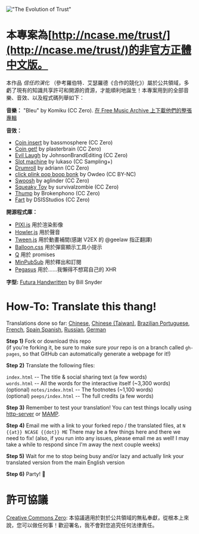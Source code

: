 !["The Evolution of Trust"](https://i.imgur.com/kde760y.png)

#	本專案為[http://ncase.me/trust/](http://ncase.me/trust/)的非官方正體中文版。

本作品 *信任的演化* （參考羅伯特．艾瑟羅德《合作的競化》）屬於公共領域，多虧了現有的知識共享許可和開源的資源，才能順利地誕生！本專案用到的全部音樂、音效、以及程式碼列舉如下：

**音樂：** "Bleu" by Komiku (CC Zero). [在 Free Music Archive 上下載他們的整張專輯](http://freemusicarchive.org/music/Komiku/Its_time_for_adventure_/)

**音效：**

* [Coin insert](https://freesound.org/people/bassmosphere/sounds/384700/) by bassmosphere (CC Zero)
* [Coin get!](https://freesound.org/people/plasterbrain/sounds/242857/) by plasterbrain (CC Zero)
* [Evil Laugh](https://freesound.org/people/JohnsonBrandEditing/sounds/173933/) by JohnsonBrandEditing (CC Zero)
* [Slot machine](https://freesound.org/people/lukaso/sounds/69689/) by lukaso (CC Sampling+)
* [Drumroll](https://freesound.org/people/adriann/sounds/191718/) by adriann (CC Zero)
* [click plink pop boop bonk](https://freesound.org/people/Owdeo/sounds/116653/) by Owdeo (CC BY-NC)
* [Swoosh](https://freesound.org/people/aglinder/sounds/264468/) by aglinder (CC Zero)
* [Squeaky Toy](https://freesound.org/people/survivalzombie/sounds/240015/) by survivalzombie (CC Zero)
* [Thump](https://freesound.org/people/Brokenphono/sounds/344149/) by Brokenphono (CC Zero)
* [Fart](https://freesound.org/people/DSISStudios/sounds/241000/) by DSISStudios (CC Zero)

**開源程式庫：**

* [PIXI.js](http://www.pixijs.com/) 用於渲染影像
* [Howler.js](https://howlerjs.com/) 用於聲音
* [Tween.js](http://www.createjs.com/tweenjs) 用於動畫補間(感謝 V2EX 的 @geelaw 指正翻譯)
* [Balloon.css](https://kazzkiq.github.io/balloon.css/) 用於彈窗顯示工具小提示
* [Q](https://github.com/kriskowal/q/) 用於 promises
* [MinPubSub](https://github.com/daniellmb/MinPubSub) 用於釋出和訂閱
* [Pegasus](https://github.com/typicode/pegasus) 用於……我懶得不想寫自己的 XHR

**字型:** [Futura Handwritten](http://www.dafont.com/futurahandwritten.font) by Bill Snyder

#	How-To: Translate this thang!

Translations done so far:
[Chinese](http://sekai.co/trust/),
[Chinese (Taiwan)](https://audreyt.github.io/trust-zh-TW/),
[Brazilian Portuguese](https://brunolemos.github.io/trust/),
[French](https://ayowel.github.io/trust/),
[Spain Spanish](https://ccamara.github.io/trust/),
[Russian](https://likzet.github.io/trust/),
[German](https://jkoelling.github.io/trust/)

**Step 1)** Fork or download this repo    
(if you're forking it, be sure to make sure *your* repo is on a branch called `gh-pages`, so that GitHub can automatically generate a webpage for it!)

**Step 2)** Translate the following files:

`index.html` -- The title & social sharing text (a few words)    
`words.html` -- All the words for the interactive itself (~3,300 words)    
(optional) `notes/index.html` -- The footnotes (~1,100 words)    
(optional) `peeps/index.html` -- The full credits (a few words)

**Step 3)** Remember to test your translation! You can test things locally using [http-server](https://www.npmjs.com/package/http-server) or [MAMP](https://www.mamp.info/en/).

**Step 4)** Email me with a link to your forked repo / the translated files, at `N {{at}} NCASE {{dot}} ME` There may be a few things here and there we need to fix! (also, if you run into any issues, please email me as well! I may take a while to respond since I'm away the next couple weeks)

**Step 5)** Wait for me to stop being busy and/or lazy and actually link your translated version from the main English version

**Step 6)** Party! 🎉

#	許可協議

[Creative Commons Zero](https://github.com/ncase/trust/blob/gh-pages/LICENSE): 本協議適用於對於公共領域的無私奉獻，從根本上來說，您可以做任何事！歡迎署名，我不會對您追究任何法律責任。

